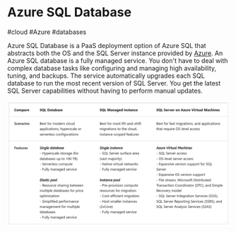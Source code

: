 # Azure SQL Database
#cloud #Azure #databases 

Azure SQL Database is a PaaS deployment option of Azure SQL that abstracts both the OS and the SQL Server instance provided by [Azure](Cloud%20Computing/Azure/Azure.md). An Azure SQL database is a fully managed service. You don't have to deal with complex database tasks like configuring and managing high availability, tuning, and backups. The service automatically upgrades each SQL database to run the most recent version of SQL Server. You get the latest SQL Server capabilities without having to perform manual updates.

![Pasted image 20221030085434](Attachments/Pasted%20image%2020221030085434.png)